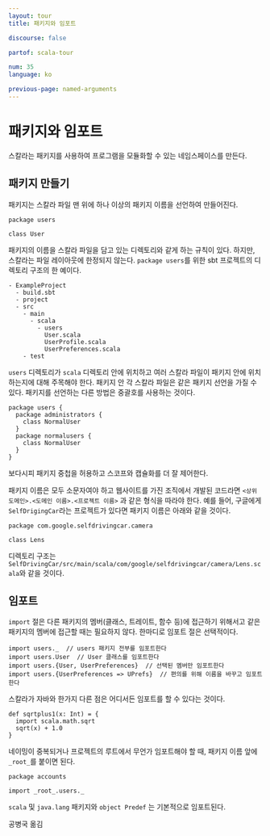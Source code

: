```yaml
---
layout: tour
title: 패키지와 임포트

discourse: false

partof: scala-tour

num: 35
language: ko

previous-page: named-arguments
---
```


# 패키지와 임포트

스칼라는 패키지를 사용하여 프로그램을 모듈화할 수 있는 네임스페이스를 만든다.

## 패키지 만들기

패키지는 스칼라 파일 맨 위에 하나 이상의 패키지 이름을 선언하여 만들어진다.

```
package users

class User
```

패키지의 이름을 스칼라 파일을 담고 있는 디렉토리와 같게 하는 규칙이 있다. 하지만, 스칼라는 파일 레이아웃에 한정되지 않는다. `package users`를 위한 sbt 프로젝트의 디렉토리 구조의 한 예이다. 

```
- ExampleProject
  - build.sbt
  - project
  - src
    - main
      - scala
        - users
          User.scala
          UserProfile.scala
          UserPreferences.scala
    - test
```

`users` 디렉토리가 `scala` 디렉토리 안에 위치하고 여러 스칼라 파일이 패키지 안에 위치하는지에 대해 주목해야 한다. 패키지 안 각 스칼라 파일은 같은 패키지 선언을 가질 수 있다. 패키지를 선언하는 다른 방법은 중괄호를 사용하는 것이다.

```
package users {
  package administrators {
    class NormalUser
  }
  package normalusers {
    class NormalUser
  }
}
```

보다시피 패키지 중첩을 허용하고 스코프와 캡슐화를 더 잘 제어한다.

패키지 이름은 모두 소문자여야 하고 웹사이트를 가진 조직에서 개발된 코드라면 `<상위 도메인>.<도메인 이름>.<프로젝트 이름>` 과 같은 형식을 따라야 한다. 예를 들어, 구글에게 `SelfDrigingCar`라는 프로젝트가 있다면 패키지 이름은 아래와 같을 것이다.

```
package com.google.selfdrivingcar.camera

class Lens
```

디렉토리 구조는 `SelfDrivingCar/src/main/scala/com/google/selfdrivingcar/camera/Lens.scala`와 같을 것이다.

## 임포트

`import` 절은 다른 패키지의 멤버(클래스, 트레이트, 함수 등)에 접근하기 위해서고 같은 패키지의 멤버에 접근할 때는 필요하지 않다. 한마디로 임포트 절은 선택적이다.

```
import users._  // users 패키지 전부를 임포트한다
import users.User  // User 클래스를 임포트한다
import users.{User, UserPreferences}  // 선택된 멤버만 임포트한다
import users.{UserPreferences => UPrefs}  // 편의를 위해 이름을 바꾸고 임포트한다
```

스칼라가 자바와 한가지 다른 점은 어디서든 임포트를 할 수 있다는 것이다.

```tut
def sqrtplus1(x: Int) = {
  import scala.math.sqrt
  sqrt(x) + 1.0
}
```

네이밍이 중복되거나 프로젝트의 루트에서 무언가 임포트해야 할 때, 패키지 이름 앞에 `_root_`를 붙이면 된다.

```
package accounts

import _root_.users._
```

`scala` 및 `java.lang` 패키지와 `object Predef` 는 기본적으로 임포트된다.

공병국 옮김

